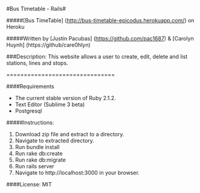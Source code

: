 #Bus Timetable - Rails#

#####[Bus TimeTable] (http://bus-timetable-epicodus.herokuapp.com/) on Heroku

#####Written by [Justin Pacubas] (https://github.com/pac1687) & [Carolyn Huynh] (https://github/care0hlyn)

###Description:
This website allows a user to create, edit, delete and list stations, lines and stops.

===============================

####Requirements
* The current stable version of Ruby 2.1.2.
* Text Editor (Sublime 3 beta)
* Postgresql

#####Instructions:
1. Download zip file and extract to a directory.
2. Navigate to extracted directory.
3. Run bundle install
4. Run rake db:create
5. Run rake db:migrate
6. Run rails server
7. Navigate to http://localhost:3000 in your browser.

####License:
MIT
